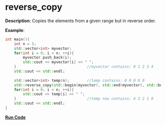 # reverse_copy

**Description**: Copies the elements from a given range but in reverse order.

**Example**:  
```cpp
int main(){
    int n = 5;
    std::vector<int> myvector;
    for(int i = 0; i < n; ++i){
        myvector.push_back(i);
        std::cout << myvector[i] << " ";
    }                                //myvector contains: 0 1 2 3 4
    std::cout << std::endl;
    
    std::vector<int> temp(n);        //temp contains: 0 0 0 0 0 
    std::reverse_copy(std::begin(myvector), std::end(myvector), std::begin(temp));
    for(int i = 0; i < n; ++i){
        std::cout << temp[i] << " "; 
    }                                //temp now contains: 4 3 2 1 0
    std::cout << std::endl;
}
```

**[Run Code](https://rextester.com/OLG11049)**
